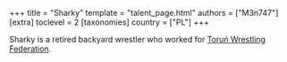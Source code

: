 +++
title = "Sharky"
template = "talent_page.html"
authors = ["M3n747"]
[extra]
toclevel = 2
[taxonomies]
country = ["PL"]
+++

Sharky is a retired backyard wrestler who worked for [Toruń Wrestling Federation](@/o/twf.md).
